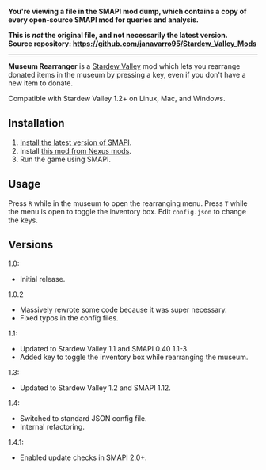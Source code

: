 **You're viewing a file in the SMAPI mod dump, which contains a copy of every open-source SMAPI mod
for queries and analysis.**

**This is _not_ the original file, and not necessarily the latest version.**  
**Source repository: https://github.com/janavarro95/Stardew_Valley_Mods**

----

**Museum Rearranger** is a [Stardew Valley](http://stardewvalley.net/) mod which lets you rearrange
donated items in the museum by pressing a key, even if you don't have a new item to donate.

Compatible with Stardew Valley 1.2+ on Linux, Mac, and Windows.

## Installation
1. [Install the latest version of SMAPI](https://github.com/Pathoschild/SMAPI/releases).
2. Install [this mod from Nexus mods](http://www.nexusmods.com/stardewvalley/mods/428).
3. Run the game using SMAPI.

## Usage
Press `R` while in the museum to open the rearranging menu. Press `T` while the menu is open to
toggle the inventory box. Edit `config.json` to change the keys.

## Versions
1.0:
* Initial release.

1.0.2
* Massively rewrote some code because it was super necessary.
* Fixed typos in the config files.

1.1:
* Updated to Stardew Valley 1.1 and SMAPI 0.40 1.1-3.
* Added key to toggle the inventory box while rearranging the museum.

1.3:
* Updated to Stardew Valley 1.2 and SMAPI 1.12.

1.4:
* Switched to standard JSON config file.
* Internal refactoring.

1.4.1:
* Enabled update checks in SMAPI 2.0+.
